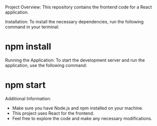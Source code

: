 Project Overview:
This repository contains the frontend code for a React application.

Installation:
To install the necessary dependencies, run the following command in your terminal:
# npm install

Running the Application:
To start the development server and run the application, use the following command:
# npm start

Additional Information:
- Make sure you have Node.js and npm installed on your machine.
- This project uses React for the frontend.
- Feel free to explore the code and make any necessary modifications.